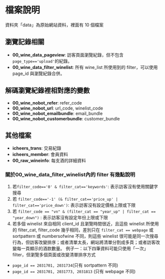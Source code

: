 # 檔案說明
資料夾「data」為原始網站資料，裡面有 10 個檔案

## 瀏覽記錄相關
  * **00_wine_data_pageview**: 訪客頁面瀏覽紀錄，但不包含`page_type=='upload'`的紀錄。
  * **00_wine_data_filter_winelist**: 所有 wine_list 所使用到的 filter，可以使用 page_id 與瀏覽紀錄合併。
  
## 解碼瀏覽紀錄裡相對應的變數
  * **00_wine_nobot_refer**: refer_code
  * **00_wine_nobot_url**: url_code, winelist_code
  * **00_wine_nobot_emailbundle**: email_bundle
  * **00_wine_nobot_customerbundle**: customer_bundle
  
## 其他檔案
  * **icheers_trans**: 交易紀錄
  * **icheers_member**: 會員資料
  * **00_raw_wineinfo**: 每支酒的詳細資料
  
### 關於**00_wine_data_filter_winelist**內的 filter 有幾點說明
  1. 若`filter_code=='0' & filter_cat=='keywords'`: 表示訪客沒有使用關鍵字搜尋
  2. 若 `filter_code=='-1' (& filter_cat=='price_up' | filter_cat=='price_down')`: 表示訪客沒有設定價格上限或下限
  3. 若 `filter_code == "vn" & (filter_cat == "year_up" | filter_cat == "year_down")` : 表示訪客沒有設定年份上限或下限
  4. 若多個 winelist 來自相同 client_id 且瀏覽時間很近，且這些 winelist 所使用的 filter_cat, filter_code 幾乎相同，差別只在 `filter_cat == webpage` 或 sortpattern 或 numbersofwine 不同，則這些 winelist 很可能是同一次搜尋行為，但訪客改變排序；或者清單太長，網站將清單分割成多頁；或者訪客改變每一頁顯示的酒款數量。
  例子一：以下四筆資料可能只使用「一次」 filter，但瀏覽多個頁面或改變清單排序方式
   * `page_id == 2031701, 2031734`(只有 sortpattern 不同)
   * `page_id == 2031701, 2031773, 2031813` (只有 webpage 不同)
